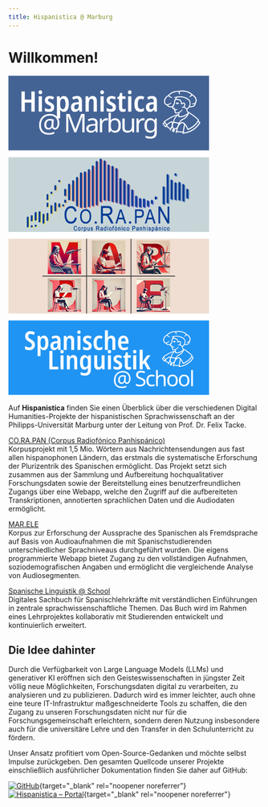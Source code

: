```yaml
---
title: Hispanistica @ Marburg
---
```


# Willkommen!

<p align="left">
  <img src="assets/images/dh_vertikal.png" alt="Digital Humanities Logo" width="400">
</p>

Auf **Hispanistica** finden Sie einen Überblick über die verschiedenen Digital Humanities-Projekte der hispanistischen Sprachwissenschaft an der Philipps-Universität Marburg unter der Leitung von Prof. Dr. Felix Tacke.

[CO.RA.PAN (Corpus Radiofónico Panhispánico)](corapan.md)  
Korpusprojekt mit 1,5 Mio. Wörtern aus Nachrichtensendungen aus fast allen hispanophonen Ländern, das erstmals die systematische Erforschung der Plurizentrik des Spanischen ermöglicht. Das Projekt setzt sich zusammen aus der Sammlung und Aufbereitung hochqualitativer Forschungsdaten sowie der Bereitstellung eines benutzerfreundlichen Zugangs über eine Webapp, welche den Zugriff auf die aufbereiteten Transkriptionen, annotierten sprachlichen Daten und die Audiodaten ermöglicht.

[MAR.ELE](marele.md)  
Korpus zur Erforschung der Aussprache des Spanischen als Fremdsprache auf Basis von Audioaufnahmen die mit Spanischstudierenden unterschiedlicher Sprachniveaus durchgeführt wurden. Die eigens programmierte Webapp bietet Zugang zu den vollständigen Aufnahmen, soziodemografischen Angaben und ermöglicht die vergleichende Analyse von Audiosegmenten.

[Spanische Linguistik @ School](spanisch-toolkit.md)  
Digitales Sachbuch für Spanischlehrkräfte mit verständlichen Einführungen in zentrale sprachwissenschaftliche Themen. Das Buch wird im Rahmen eines Lehrprojektes kollaborativ mit Studierenden entwickelt und kontinuierlich erweitert.   

## Die Idee dahinter

Durch die Verfügbarkeit von Large Language Models (LLMs) und generativer KI eröffnen sich den Geisteswissenschaften in jüngster Zeit völlig neue Möglichkeiten, Forschungsdaten digital zu verarbeiten, zu analysieren und zu publizieren. Dadurch wird es immer leichter, auch ohne eine teure IT-Infrastruktur maßgeschneiderte Tools zu schaffen, die den Zugang zu unseren Forschungsdaten nicht nur für die Forschungsgemeinschaft erleichtern, sondern deren Nutzung insbesondere auch für die universitäre Lehre und den Transfer in den Schulunterricht zu fördern.

Unser Ansatz profitiert vom Open-Source-Gedanken und möchte selbst Impulse zurückgeben. Den gesamten Quellcode unserer Projekte einschließlich ausführlicher Dokumentation finden Sie daher auf GitHub:

[![GitHub](https://img.shields.io/badge/GitHub-FTacke-4287f5?style=flat&logo=github&logoColor=white)](https://github.com/FTacke){target="_blank" rel="noopener noreferrer"}
[![Hispanistica – Portal](https://img.shields.io/badge/Hispanistica-Portal-4287f5?style=flat)](https://hispanistica.online.uni-marburg.de){target="_blank" rel="noopener noreferrer"}
